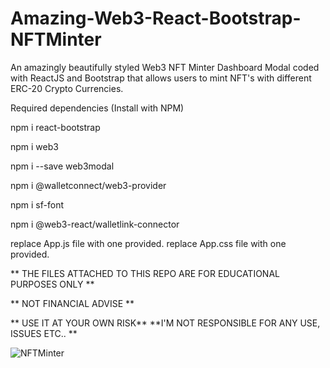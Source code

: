 # Amazing-Web3-React-Bootstrap-NFTMinter
An amazingly beautifully styled Web3 NFT Minter Dashboard Modal coded with ReactJS and Bootstrap that allows users to mint NFT's with different ERC-20 Crypto Currencies.

Required dependencies (Install with NPM)

npm i react-bootstrap

npm i web3

npm i --save web3modal

npm i @walletconnect/web3-provider

npm i sf-font

npm i @web3-react/walletlink-connector

replace App.js file with one provided.
replace App.css file with one provided.

** THE FILES ATTACHED TO THIS REPO ARE FOR EDUCATIONAL PURPOSES ONLY ** 

** NOT FINANCIAL ADVISE ** 

** USE IT AT YOUR OWN RISK**
**I'M NOT RESPONSIBLE FOR ANY USE, ISSUES ETC.. **

![NFTMinter](https://user-images.githubusercontent.com/98722289/167316587-6154c944-a281-436b-85d1-f1744b36e43a.PNG)

